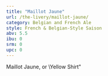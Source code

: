 ```yaml
---
title: "Maillot Jaune"
url: /the-livery/maillot-jaune/
category: Belgian and French Ale
style: French & Belgian-Style Saison
abv: 5.5
ibu: 0
srm: 0
upc: 0
---
```

Maillot Jaune, or \Yellow Shirt\"
